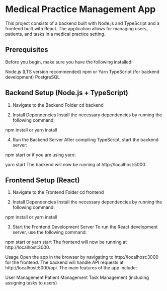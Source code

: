 # Medical Practice Management App

This project consists of a backend built with Node.js and TypeScript and a frontend built with React. The application allows for managing users, patients, and tasks in a medical practice setting.

## Prerequisites

Before you begin, make sure you have the following installed:

Node.js (LTS version recommended)
npm or Yarn
TypeScript (for backend development)
PostgreSQL

## Backend Setup (Node.js + TypeScript)

1. Navigate to the Backend Folder
   cd backend

2. Install Dependencies
   Install the necessary dependencies by running the following command:

npm install
or
yarn install

4. Run the Backend Server
   After compiling TypeScript, start the backend server:

npm start
or if you are using yarn:

yarn start
The backend will now be running at http://localhost:5000.

## Frontend Setup (React)

1. Navigate to the Frontend Folder
   cd frontend

2. Install Dependencies
   Install the necessary dependencies by running the following command:

npm install
or
yarn install

3. Start the Frontend Development Server
   To run the React development server, use the following command:

npm start
or
yarn start
The frontend will now be running at http://localhost:3000.

Usage
Open the app in the browser by navigating to http://localhost:3000 for the frontend.
The backend will handle API requests at http://localhost:5000/api.
The main features of the app include:

User Management
Patient Management
Task Management (including assigning tasks to users)
